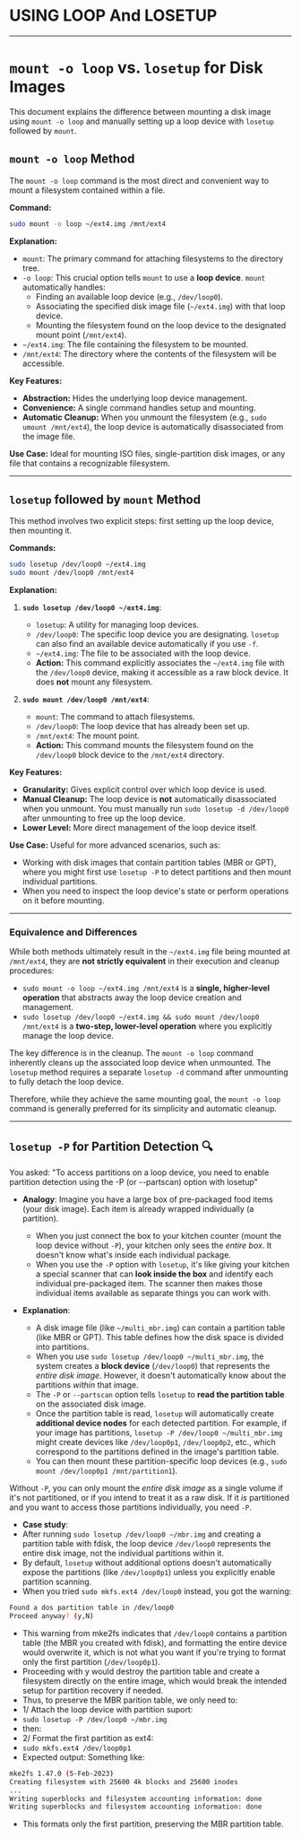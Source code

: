 # USING LOOP And LOSETUP

---

# `mount -o loop` vs. `losetup` for Disk Images

This document explains the difference between mounting a disk image using `mount -o loop` and manually setting up a loop device with `losetup` followed by `mount`.

## `mount -o loop` Method

The `mount -o loop` command is the most direct and convenient way to mount a filesystem contained within a file.

**Command:**

```bash
sudo mount -o loop ~/ext4.img /mnt/ext4
```

**Explanation:**

- `mount`: The primary command for attaching filesystems to the directory tree.
- `-o loop`: This crucial option tells `mount` to use a **loop device**. `mount` automatically handles:
  - Finding an available loop device (e.g., `/dev/loop0`).
  - Associating the specified disk image file (`~/ext4.img`) with that loop device.
  - Mounting the filesystem found on the loop device to the designated mount point (`/mnt/ext4`).
- `~/ext4.img`: The file containing the filesystem to be mounted.
- `/mnt/ext4`: The directory where the contents of the filesystem will be accessible.

**Key Features:**

- **Abstraction:** Hides the underlying loop device management.
- **Convenience:** A single command handles setup and mounting.
- **Automatic Cleanup:** When you unmount the filesystem (e.g., `sudo umount /mnt/ext4`), the loop device is automatically disassociated from the image file.

**Use Case:** Ideal for mounting ISO files, single-partition disk images, or any file that contains a recognizable filesystem.

---

## `losetup` followed by `mount` Method

This method involves two explicit steps: first setting up the loop device, then mounting it.

**Commands:**

```bash
sudo losetup /dev/loop0 ~/ext4.img
sudo mount /dev/loop0 /mnt/ext4
```

**Explanation:**

1.  **`sudo losetup /dev/loop0 ~/ext4.img`**:

    - `losetup`: A utility for managing loop devices.
    - `/dev/loop0`: The specific loop device you are designating. `losetup` can also find an available device automatically if you use `-f`.
    - `~/ext4.img`: The file to be associated with the loop device.
    - **Action:** This command explicitly associates the `~/ext4.img` file with the `/dev/loop0` device, making it accessible as a raw block device. It does **not** mount any filesystem.

2.  **`sudo mount /dev/loop0 /mnt/ext4`**:

    - `mount`: The command to attach filesystems.
    - `/dev/loop0`: The loop device that has already been set up.
    - `/mnt/ext4`: The mount point.
    - **Action:** This command mounts the filesystem found on the `/dev/loop0` block device to the `/mnt/ext4` directory.

**Key Features:**

- **Granularity:** Gives explicit control over which loop device is used.
- **Manual Cleanup:** The loop device is **not** automatically disassociated when you unmount. You must manually run `sudo losetup -d /dev/loop0` after unmounting to free up the loop device.
- **Lower Level:** More direct management of the loop device itself.

**Use Case:** Useful for more advanced scenarios, such as:

- Working with disk images that contain partition tables (MBR or GPT), where you might first use `losetup -P` to detect partitions and then mount individual partitions.
- When you need to inspect the loop device's state or perform operations on it before mounting.

---

### Equivalence and Differences

While both methods ultimately result in the `~/ext4.img` file being mounted at `/mnt/ext4`, they are **not strictly equivalent** in their execution and cleanup procedures:

- `sudo mount -o loop ~/ext4.img /mnt/ext4` is a **single, higher-level operation** that abstracts away the loop device creation and management.
- `sudo losetup /dev/loop0 ~/ext4.img && sudo mount /dev/loop0 /mnt/ext4` is a **two-step, lower-level operation** where you explicitly manage the loop device.

The key difference is in the cleanup. The `mount -o loop` command inherently cleans up the associated loop device when unmounted. The `losetup` method requires a separate `losetup -d` command after unmounting to fully detach the loop device.

Therefore, while they achieve the same mounting goal, the `mount -o loop` command is generally preferred for its simplicity and automatic cleanup.

---

## `losetup -P` for Partition Detection 🔍

You asked: "To access partitions on a loop device, you need to enable partition detection using the -P (or --partscan) option with losetup"

- **Analogy**: Imagine you have a large box of pre-packaged food items (your disk image). Each item is already wrapped individually (a partition).

  - When you just connect the box to your kitchen counter (mount the loop device without `-P`), your kitchen only sees the _entire box_. It doesn't know what's inside each individual package.
  - When you use the `-P` option with `losetup`, it's like giving your kitchen a special scanner that can **look inside the box** and identify each individual pre-packaged item. The scanner then makes those individual items available as separate things you can work with.

- **Explanation**:
  - A disk image file (like `~/multi_mbr.img`) can contain a partition table (like MBR or GPT). This table defines how the disk space is divided into partitions.
  - When you use `sudo losetup /dev/loop0 ~/multi_mbr.img`, the system creates a **block device** (`/dev/loop0`) that represents the _entire disk image_. However, it doesn't automatically know about the partitions _within_ that image.
  - The `-P` or `--partscan` option tells `losetup` to **read the partition table** on the associated disk image.
  - Once the partition table is read, `losetup` will automatically create **additional device nodes** for each detected partition. For example, if your image has partitions, `losetup -P /dev/loop0 ~/multi_mbr.img` might create devices like `/dev/loop0p1`, `/dev/loop0p2`, etc., which correspond to the partitions defined in the image's partition table.
  - You can then mount these partition-specific loop devices (e.g., `sudo mount /dev/loop0p1 /mnt/partition1`).

Without `-P`, you can only mount the _entire disk image_ as a single volume if it's not partitioned, or if you intend to treat it as a raw disk. If it _is_ partitioned and you want to access those partitions individually, you need `-P`.

- **Case study**:
- After running `sudo losetup /dev/loop0 ~/mbr.img` and creating a partition table with fdisk, the loop device `/dev/loop0` represents the entire disk image, not the individual partitions within it.
- By default, `losetup` without additional options doesn't automatically expose the partitions (like `/dev/loop0p1`) unless you explicitly enable partition scanning.
- When you tried `sudo mkfs.ext4 /dev/loop0` instead, you got the warning:

```bash
Found a dos partition table in /dev/loop0
Proceed anyway? (y,N)
```

- This warning from mke2fs indicates that `/dev/loop0` contains a partition table (the MBR you created with fdisk), and formatting the entire device would overwrite it, which is not what you want if you're trying to format only the first partition (`/dev/loop0p1`).
- Proceeding with y would destroy the partition table and create a filesystem directly on the entire image, which would break the intended setup for partition recovery if needed.
- Thus, to preserve the MBR parition table, we only need to:
- 1/ Attach the loop device with partition suport:
- `sudo losetup -P /dev/loop0 ~/mbr.img`
- then:
- 2/ Format the first partition as ext4:
- `sudo mkfs.ext4 /dev/loop0p1`
- Expected output: Something like:

```bash
mke2fs 1.47.0 (5-Feb-2023)
Creating filesystem with 25600 4k blocks and 25600 inodes
...
Writing superblocks and filesystem accounting information: done
Writing superblocks and filesystem accounting information: done
```

- This formats only the first partition, preserving the MBR partition table.
